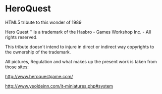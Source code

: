 HeroQuest
=========

HTML5 tribute to this wonder of 1989

Hero Quest ™ is a trademark of the Hasbro - Games Workshop Inc. - All rights reserved. 

This tribute doesn't intend to injure in direct or indirect way copyrights to the ownership of the trademark.

All pictures, Regulation and what makes up the present work is taken from those sites:

http://www.heroquestgame.com/

http://www.yeoldeinn.com/it-miniatures.php#system